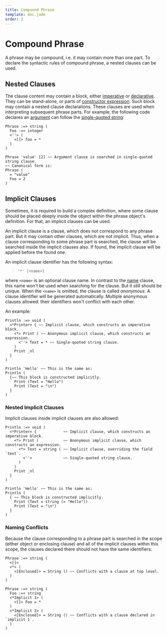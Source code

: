 ```yaml
---
title: Compound Phrase
template: doc.jade
order: 3
---
```


Compound Phrase
===============
<!--
Copyright (C) 2010-2013 Ruslan Lopatin.
Permission is granted to copy, distribute and/or modify this document
under the terms of the GNU Free Documentation License, Version 1.3
or any later version published by the Free Software Foundation;
with no Invariant Sections, no Front-Cover Texts, and no Back-Cover Texts.
A copy of the license is included in the section entitled "GNU
Free Documentation License".
-->

A phrase may be compound, i.e. it may contain more than one part. To declare the
syntactic rules of compound phrase, a nested clauses can be used.


Nested Clauses
--------------

The clause content may contain a block, either
[imperative](/docs/sentences/imperatives.html) or
[declarative](../sentences/statements.html#declarative_block). They can be
stand-alone, or parts of
[constructor expression](../objects/creation.html#constructor_expression).
Such block may contain a nested clause declarations. These clauses are used when
interpreting subsequent phrase parts. For example, the following code declares
an [argument](clauses.html#argument) can follow the
[single-quoted string](clauses.html#single-quoted_string):
```o42a
Phrase :=> string (
  Foo :=< integer
  <''> (
    <[]> foo = *
  )
)

Phrase 'value' [2] ~~ Argument clause is searched in single-quoted string clause.
~~ Canonical form is:
Phrase (
  = "value"
  Foo = 2
)
```


Implicit Clauses
----------------

Sometimes, it is required to build a complex definition, where some clause
should be placed deeply inside the object within the phrase object's definition.
For that, an implicit clauses can be used.

An implicit clause is a clause, which does not correspond to any phrase part.
But it may contain other clauses, which are not implicit. Thus, when a clause
corresponding to some phrase part is searched, the clause will be searched
inside the implicit clauses also. If found, the implicit clause will be applied
before the found one.

An implicit clause identifier has the following syntax:

> `'*' [<name>]`

where `<name>` is an optional clause name. In contrast to the
[name](clauses.html#name) clause, this name won't be used when searching for the
clause. But it still should be unique. When the `<name>` is omitted, the clause
is called _anonymous_. A clause identifier will be generated automatically.
Multiple anonymous clauses allowed: their identifiers won't conflict with each other.

An example:
```o42a
Println :=> void (
  <*Printer> { ~~ Implicit clause, which constructs an imperative block.
    <*> Print ( ~~ Anonymous implicit clause, which constructs an expression.
      <''> Text = * ~~ Single-quoted string clause.
    )
    Print _nl
  }
)

Println 'Hello' ~~ This is the same as:
Println (
  {~~ This block is constructed implicitly.
    Print (Text = "Hello")
    Print (Text = "\n")
  }
)
```


### Nested Implicit Clauses ###

Implicit clauses inside implicit clauses are also allowed:
```o42a
Println :=> void (
  <*Printer> {            ~~ Implicit clause, which constructs an imperative block.
    <*> Print (           ~~ Anonymous implicit clause, which constructs an expression.
      <*> Text = string ( ~~ Implicit clause, overriding the field `text`.
        <''>              ~~ Single-quoted string clause.
      )
    )
    Print _nl
  }
)

Println 'Hello' ~~ This is the same as:
Println (
  { ~~ This block is constructed implicitly.
    Print (Text = string (= "Hello"))
    Print (Text = "\n")
  }
)
```

### Naming Conflicts ###

Because the clause corresponding to a phrase part is searched in the scope
(either object or enclosing clause) and all of the implicit clauses within this
scope, the clauses declared there should not have the same identifiers:
```o42a
Phrase :=> string (
  <[]>
  <*> (
    <[Enclosed]> = String () ~~ Conflicts with a clause at top level.
  )
)
```
```o42a
Phrase :=> string (
  Foo :=< string
  <*Implicit 1> (
    <[]> Foo = *
  )
  <*Implicit 2> (
    <[Enclosed]> = String () ~~ Conflicts with a clause declared in `implicit 1`.
  )
)
```
